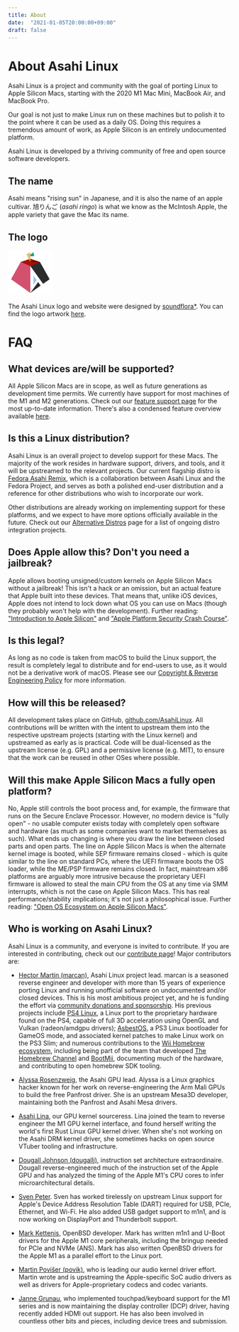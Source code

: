 ```yaml
---
title: About
date:  "2021-01-05T20:00:00+09:00"
draft: false
---
```


# About Asahi Linux

Asahi Linux is a project and community with the goal of porting Linux to Apple Silicon Macs, starting with the 2020 M1 Mac Mini, MacBook Air, and MacBook Pro.

Our goal is not just to make Linux run on these machines but to polish it to the point where it can be used as a daily OS. Doing this requires a tremendous amount of work, as Apple Silicon is an entirely undocumented platform.

Asahi Linux is developed by a thriving community of free and open source software developers.

## The name

Asahi means "rising sun" in Japanese, and it is also the name of an apple cultivar. 旭りんご (*asahi ringo*) is what we know as the McIntosh Apple, the apple variety that gave the Mac its name.

## The logo

<img src="/img/AsahiLinux_logomark.svg" alt="Asahi Linux logo" width="100">

The Asahi Linux logo and website were designed by [soundflora*](https://soundflora.tokyo). You can find the logo artwork [here](https://github.com/AsahiLinux/artwork/tree/main/logos).

# FAQ

## What devices are/will be supported?

All Apple Silicon Macs are in scope, as well as future generations as development time permits. We currently have support for most machines of the M1 and M2 generations. Check out our [feature support page](https://github.com/AsahiLinux/docs/wiki/Feature-Support) for the most up-to-date information. There's also a condensed feature overview available [here](/fedora/#device-support).

## Is this a Linux distribution?

Asahi Linux is an overall project to develop support for these Macs. The majority of the work resides in hardware support, drivers, and tools, and it will be upstreamed to the relevant projects. Our current flagship distro is [Fedora Asahi Remix](/fedora), which is a collaboration between Asahi Linux and the Fedora Project, and serves as both a polished end-user distribution and a reference for other distributions who wish to incorporate our work.

Other distributions are already working on implementing support for these platforms, and we expect to have more options officially available in the future. Check out our [Alternative Distros](https://github.com/AsahiLinux/docs/wiki/SW:Alternative-Distros) page for a list of ongoing distro integration projects.

## Does Apple allow this? Don't you need a jailbreak?

Apple allows booting unsigned/custom kernels on Apple Silicon Macs without a jailbreak! This isn't a hack or an omission, but an actual feature that Apple built into these devices. That means that, unlike iOS devices, Apple does not intend to lock down what OS you can use on Macs (though they probably won't help with the development). Further reading: ["Introduction to Apple Silicon"](https://github.com/AsahiLinux/docs/wiki/Introduction-to-Apple-Silicon) and ["Apple Platform Security Crash Course"](https://github.com/AsahiLinux/docs/wiki/Apple-Platform-Security-Crash-Course).
## Is this legal?

As long as no code is taken from macOS to build the Linux support, the result is completely legal to distribute and for end-users to use, as it would not be a derivative work of macOS. Please see our [Copyright & Reverse Engineering Policy](/copyright) for more information.

## How will this be released?

All development takes place on GitHub, [github.com/AsahiLinux](https://github.com/AsahiLinux). All contributions will be written with the intent to upstream them into the respective upstream projects (starting with the Linux kernel) and upstreamed as early as is practical. Code will be dual-licensed as the upstream license (e.g. GPL) and a permissive license (e.g. MIT), to ensure that the work can be reused in other OSes where possible.

## Will this make Apple Silicon Macs a fully open platform?

No, Apple still controls the boot process and, for example, the firmware that runs on the Secure Enclave Processor. However, no modern device is "fully open" - no usable computer exists today with completely open software and hardware (as much as some companies want to market themselves as such). What ends up changing is where you draw the line between closed parts and open parts. The line on Apple Silicon Macs is when the alternate kernel image is booted, while SEP firmware remains closed - which is quite similar to the line on standard PCs, where the UEFI firmware boots the OS loader, while the ME/PSP firmware remains closed. In fact, mainstream x86 platforms are arguably more intrusive because the proprietary UEFI firmware is allowed to steal the main CPU from the OS at any time via SMM interrupts, which is not the case on Apple Silicon Macs. This has real performance/stability implications; it's not just a philosophical issue. Further reading: ["Open OS Ecosystem on Apple Silicon Macs"](https://github.com/AsahiLinux/docs/wiki/Open-OS-Ecosystem-on-Apple-Silicon-Macs).

## Who is working on Asahi Linux?

Asahi Linux is a community, and everyone is invited to contribute. If you are interested in contributing, check out our [contribute page](/contribute)! Major contributors are:

* [Hector Martin (marcan)](https://github.com/marcan), Asahi Linux project lead. marcan is a seasoned reverse engineer and developer with more than 15 years of experience porting Linux and running unofficial software on undocumented and/or closed devices. This is his most ambitious project yet, and he is funding the effort via [community donations and sponsorship](/support). His previous projects include [PS4 Linux](https://github.com/fail0verflow/ps4-linux), a Linux port to the proprietary hardware found on the PS4, capable of full 3D acceleration using OpenGL and Vulkan (radeon/amdgpu drivers); [AsbestOS](https://github.com/marcan/asbestos), a PS3 Linux bootloader for GameOS mode, and associated kernel patches to make Linux work on the PS3 Slim; and numerous contributions to the [Wii Homebrew ecosystem](https://wiibrew.org/), including being part of the team that developed [The Homebrew Channel](https://wiibrew.org/wiki/Homebrew_Channel) and [BootMii](https://wiibrew.org/wiki/BootMii), documenting much of the hardware, and contributing to open homebrew SDK tooling.

* [Alyssa Rosenzweig](https://rosenzweig.io/), the Asahi GPU lead. Alyssa is a Linux graphics hacker known for her work on reverse-engineering the Arm Mali GPUs to build the free Panfrost driver. She is an upstream Mesa3D developer, maintaining both the Panfrost and Asahi Mesa drivers.

* [Asahi Lina](https://github.com/asahilina), our GPU kernel sourceress. Lina joined the team to reverse engineer the M1 GPU kernel interface, and found herself writing the world's first Rust Linux GPU kernel driver. When she's not working on the Asahi DRM kernel driver, she sometimes hacks on open source VTuber tooling and infrastructure.

* [Dougall Johnson (dougallj)](https://github.com/dougallj), instruction set architecture extraordinaire. Dougall reverse-engineered much of the instruction set of the Apple GPU and has analyzed the timing of the Apple M1's CPU cores to infer microarchitectural details.

* [Sven Peter](https://github.com/svenpeter42). Sven has worked tirelessly on upstream Linux support for Apple's Device Address Resolution Table (DART) required for USB, PCIe, Ethernet, and Wi-Fi. He also added USB gadget support to m1n1, and is now working on DisplayPort and Thunderbolt support.

* [Mark Kettenis](https://github.com/kettenis), OpenBSD developer. Mark has written m1n1 and U-Boot drivers for the Apple M1 core peripherals, including the bringup needed for PCIe and NVMe (ANS). Mark has also written OpenBSD drivers for the Apple M1 as a parallel effort to the Linux port.

* [Martin Povišer (povik)](https://github.com/povik/), who is leading our audio kernel driver effort. Martin wrote and is upstreaming the Apple-specific SoC audio drivers as well as drivers for Apple-proprietary codecs and codec variants.

* [Janne Grunau](https://github.com/jannau), who implemented touchpad/keyboard support for the M1 series and is now maintaining the display controller (DCP) driver, having recently added HDMI out support. He has also been involved in countless other bits and pieces, including device trees and submission.
